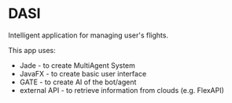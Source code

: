 # DASI

Intelligent application for managing user's flights.

This app uses:
- Jade - to create MultiAgent System
- JavaFX - to create basic user interface
- GATE - to create AI of the bot/agent
- external API - to retrieve information from clouds (e.g. FlexAPI)
